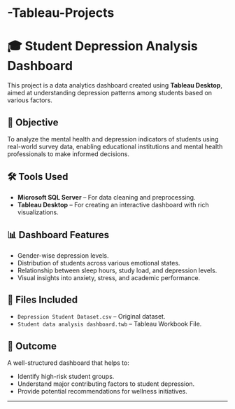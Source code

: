 # -Tableau-Projects
# 🎓 Student Depression Analysis Dashboard

This project is a data analytics dashboard created using **Tableau Desktop**, aimed at understanding depression patterns among students based on various factors.

## 🧠 Objective
To analyze the mental health and depression indicators of students using real-world survey data, enabling educational institutions and mental health professionals to make informed decisions.

## 🛠 Tools Used
- **Microsoft SQL Server** – For data cleaning and preprocessing.
- **Tableau Desktop** – For creating an interactive dashboard with rich visualizations.

## 📊 Dashboard Features
- Gender-wise depression levels.
- Distribution of students across various emotional states.
- Relationship between sleep hours, study load, and depression levels.
- Visual insights into anxiety, stress, and academic performance.

## 📁 Files Included
- `Depression Student Dataset.csv` – Original dataset.
- `Student data analysis dashboard.twb` – Tableau Workbook File.

## 🚀 Outcome
A well-structured dashboard that helps to:
- Identify high-risk student groups.
- Understand major contributing factors to student depression.
- Provide potential recommendations for wellness initiatives.


---
